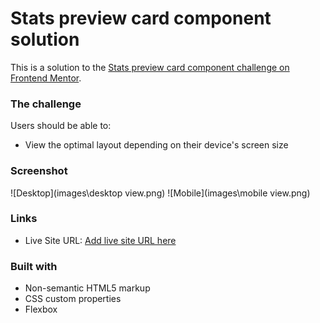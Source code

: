 # Stats preview card component solution

This is a solution to the [Stats preview card component challenge on Frontend Mentor](https://www.frontendmentor.io/challenges/stats-preview-card-component-8JqbgoU62).

### The challenge

Users should be able to:

- View the optimal layout depending on their device's screen size

### Screenshot

![Desktop](images\desktop view.png)
![Mobile](images\mobile view.png)

### Links

- Live Site URL: [Add live site URL here](https://your-live-site-url.com)

### Built with

- Non-semantic HTML5 markup
- CSS custom properties
- Flexbox
